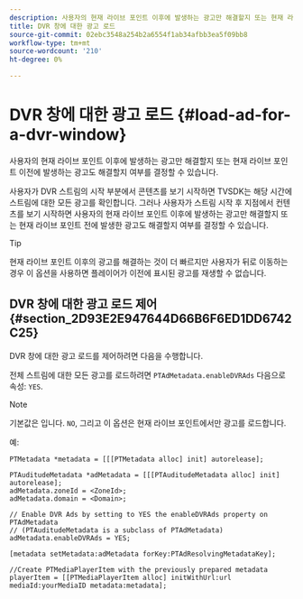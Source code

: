 ```yaml
---
description: 사용자의 현재 라이브 포인트 이후에 발생하는 광고만 해결할지 또는 현재 라이브 포인트 이전에 발생하는 광고도 해결할지 여부를 결정할 수 있습니다.
title: DVR 창에 대한 광고 로드
source-git-commit: 02ebc3548a254b2a6554f1ab34afbb3ea5f09bb8
workflow-type: tm+mt
source-wordcount: '210'
ht-degree: 0%

---
```


# DVR 창에 대한 광고 로드 {#load-ad-for-a-dvr-window}

사용자의 현재 라이브 포인트 이후에 발생하는 광고만 해결할지 또는 현재 라이브 포인트 이전에 발생하는 광고도 해결할지 여부를 결정할 수 있습니다.

사용자가 DVR 스트림의 시작 부분에서 콘텐츠를 보기 시작하면 TVSDK는 해당 시간에 스트림에 대한 모든 광고를 확인합니다. 그러나 사용자가 스트림 시작 후 지점에서 컨텐츠를 보기 시작하면 사용자의 현재 라이브 포인트 이후에 발생하는 광고만 해결할지 또는 현재 라이브 포인트 전에 발생한 광고도 해결할지 여부를 결정할 수 있습니다.

>[!TIP]
>
>현재 라이브 포인트 이후의 광고를 해결하는 것이 더 빠르지만 사용자가 뒤로 이동하는 경우 이 옵션을 사용하면 플레이어가 이전에 표시된 광고를 재생할 수 없습니다.

## DVR 창에 대한 광고 로드 제어 {#section_2D93E2E947644D66B6F6ED1DD6742C25}

DVR 창에 대한 광고 로드를 제어하려면 다음을 수행합니다.

전체 스트림에 대한 모든 광고를 로드하려면 `PTAdMetadata.enableDVRAds` 다음으로 속성: `YES`.

>[!NOTE]
>
>기본값은 입니다. `NO`, 그리고 이 옵션은 현재 라이브 포인트에서만 광고를 로드합니다.

예:

```
PTMetadata *metadata = [[[PTMetadata alloc] init] autorelease]; 
 
PTAuditudeMetadata *adMetadata = [[[PTAuditudeMetadata alloc] init] autorelease];  
adMetadata.zoneId = <ZoneId>; 
adMetadata.domain = <Domain>; 
 
// Enable DVR Ads by setting to YES the enableDVRAds property on PTAdMetadata  
// (PTAuditudeMetadata is a subclass of PTAdMetadata)  
adMetadata.enableDVRAds = YES; 
 
[metadata setMetadata:adMetadata forKey:PTAdResolvingMetadataKey]; 
 
//Create PTMediaPlayerItem with the previously prepared metadata    
playerItem = [[PTMediaPlayerItem alloc] initWithUrl:url mediaId:yourMediaID metadata:metadata]; 
```
